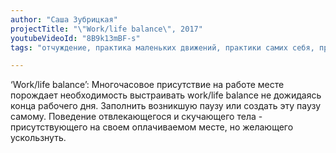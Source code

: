```yaml
---
author: "Саша Зубрицкая"
projectTitle: "\"Work/life balance\", 2017"
youtubeVideoId: "8B9k13mBF-s"
tags: "отчуждение, практика маленьких движений, практики самих себя, производственная драма, повторение, ритм, социальная хореография"

---
```

‘Work/life balance’: Многочасовое присутствие на работе месте порождает необходимость выстраивать work/life balance не дожидаясь конца рабочего дня. Заполнить возникшую паузу или создать эту паузу самому. Поведение отвлекающегося и скучающего тела - присутствующего на своем оплачиваемом месте, но желающего ускользнуть.
